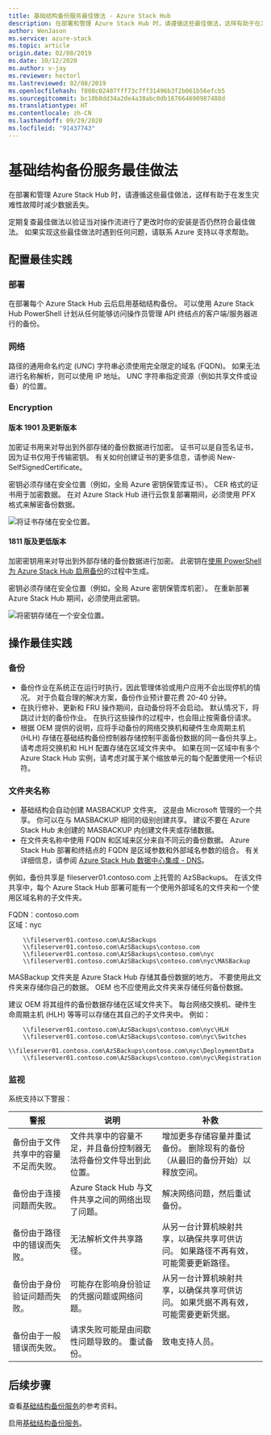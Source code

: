 ```yaml
---
title: 基础结构备份服务最佳做法 - Azure Stack Hub
description: 在部署和管理 Azure Stack Hub 时，请遵循这些最佳做法，这样有助于在发生灾难性故障时减少数据丢失。
author: WenJason
ms.service: azure-stack
ms.topic: article
origin.date: 02/08/2019
ms.date: 10/12/2020
ms.author: v-jay
ms.reviewer: hectorl
ms.lastreviewed: 02/08/2019
ms.openlocfilehash: f808c02407fff73c7ff31496b3f2b061b56efcb5
ms.sourcegitcommit: bc10b8dd34a2de4a38abc0db167664690987488d
ms.translationtype: HT
ms.contentlocale: zh-CN
ms.lasthandoff: 09/29/2020
ms.locfileid: "91437743"
---
```

# <a name="infrastructure-backup-service-best-practices"></a>基础结构备份服务最佳做法

在部署和管理 Azure Stack Hub 时，请遵循这些最佳做法，这样有助于在发生灾难性故障时减少数据丢失。

定期复查最佳做法以验证当对操作流进行了更改时你的安装是否仍然符合最佳做法。 如果实现这些最佳做法时遇到任何问题，请联系 Azure 支持以寻求帮助。

## <a name="configuration-best-practices"></a>配置最佳实践

### <a name="deployment"></a>部署

在部署每个 Azure Stack Hub 云后启用基础结构备份。 可以使用 Azure Stack Hub PowerShell 计划从任何能够访问操作员管理 API 终结点的客户端/服务器进行的备份。

### <a name="networking"></a>网络

路径的通用命名约定 (UNC) 字符串必须使用完全限定的域名 (FQDN)。 如果无法进行名称解析，则可以使用 IP 地址。 UNC 字符串指定资源（例如共享文件或设备）的位置。

### <a name="encryption"></a>Encryption

#### <a name="version-1901-and-newer"></a>版本 1901 及更新版本

加密证书用来对导出到外部存储的备份数据进行加密。 证书可以是自签名证书，因为证书仅用于传输密钥。 有关如何创建证书的更多信息，请参阅 New-SelfSignedCertificate。
  
密钥必须存储在安全位置（例如，全局 Azure 密钥保管库证书）。 CER 格式的证书用于加密数据。 在对 Azure Stack Hub 进行云恢复部署期间，必须使用 PFX 格式来解密备份数据。

![将证书存储在安全位置。](media/azure-stack-backup/azure-stack-backup-encryption-store-cert.png)

#### <a name="1811-and-older"></a>1811 版及更低版本

加密密钥用来对导出到外部存储的备份数据进行加密。 此密钥在[使用 PowerShell 为 Azure Stack Hub 启用备份](azure-stack-backup-enable-backup-powershell.md)的过程中生成。

密钥必须存储在安全位置（例如，全局 Azure 密钥保管库机密）。 在重新部署 Azure Stack Hub 期间，必须使用此密钥。

![将密钥存储在一个安全位置。](media/azure-stack-backup/azure-stack-backup-encryption2.png)

## <a name="operational-best-practices"></a>操作最佳实践

### <a name="backups"></a>备份

 - 备份作业在系统正在运行时执行，因此管理体验或用户应用不会出现停机的情况。 对于负载合理的解决方案，备份作业预计要花费 20-40 分钟。
 - 在执行修补、更新和 FRU 操作期间，自动备份将不会启动。 默认情况下，将跳过计划的备份作业。 在执行这些操作的过程中，也会阻止按需备份请求。    
 - 根据 OEM 提供的说明，应将手动备份的网络交换机和硬件生命周期主机 (HLH) 存储在基础结构备份控制器存储控制平面备份数据的同一备份共享上。 请考虑将交换机和 HLH 配置存储在区域文件夹中。 如果在同一区域中有多个 Azure Stack Hub 实例，请考虑对属于某个缩放单元的每个配置使用一个标识符。

### <a name="folder-names"></a>文件夹名称

 - 基础结构会自动创建 MASBACKUP 文件夹。 这是由 Microsoft 管理的一个共享。 你可以在与 MASBACKUP 相同的级别创建共享。 建议不要在 Azure Stack Hub 未创建的 MASBACKUP 内创建文件夹或存储数据。
 -  在文件夹名称中使用 FQDN 和区域来区分来自不同云的备份数据。 Azure Stack Hub 部署和终结点的 FQDN 是区域参数和外部域名参数的组合。 有关详细信息，请参阅 [Azure Stack Hub 数据中心集成 - DNS](azure-stack-integrate-dns.md)。

例如，备份共享是 fileserver01.contoso.com 上托管的 AzSBackups。 在该文件共享中，每个 Azure Stack Hub 部署可能有一个使用外部域名的文件夹和一个使用区域名称的子文件夹。

FQDN：contoso.com  
区域：nyc

```console
    \\fileserver01.contoso.com\AzSBackups
    \\fileserver01.contoso.com\AzSBackups\contoso.com
    \\fileserver01.contoso.com\AzSBackups\contoso.com\nyc
    \\fileserver01.contoso.com\AzSBackups\contoso.com\nyc\MASBackup
```

MASBackup 文件夹是 Azure Stack Hub 存储其备份数据的地方。 不要使用此文件夹来存储你自己的数据。 OEM 也不应使用此文件夹来存储任何备份数据。

建议 OEM 将其组件的备份数据存储在区域文件夹下。 每台网络交换机、硬件生命周期主机 (HLH) 等等可以存储在其自己的子文件夹中。 例如：

```console
    \\fileserver01.contoso.com\AzSBackups\contoso.com\nyc\HLH
    \\fileserver01.contoso.com\AzSBackups\contoso.com\nyc\Switches
    \\fileserver01.contoso.com\AzSBackups\contoso.com\nyc\DeploymentData
    \\fileserver01.contoso.com\AzSBackups\contoso.com\nyc\Registration
```

### <a name="monitoring"></a>监视

系统支持以下警报：

| 警报                                                   | 说明                                                                                     | 补救                                                                                                                                |
|---------------------------------------------------------|-------------------------------------------------------------------------------------------------|--------------------------------------------------------------------------------------------------------------------------------------------|
| 备份由于文件共享中的容量不足而失败。 | 文件共享中的容量不足，并且备份控制器无法将备份文件导出到此位置。 | 增加更多存储容量并重试备份。 删除现有的备份（从最旧的备份开始）以释放空间。                    |
| 备份由于连接问题而失败。             | Azure Stack Hub 与文件共享之间的网络出现了问题。                          | 解决网络问题，然后重试备份。                                                                                            |
| 备份由于路径中的错误而失败。                | 无法解析文件共享路径。                                                          | 从另一台计算机映射共享，以确保共享可供访问。 如果路径不再有效，可能需要更新路径。       |
| 备份由于身份验证问题而失败。               | 可能存在影响身份验证的凭据问题或网络问题。    | 从另一台计算机映射共享，以确保共享可供访问。 如果凭据不再有效，可能需要更新凭据。 |
| 备份由于一般错误而失败。                    | 请求失败可能是由间歇性问题导致的。 重试备份。                    | 致电支持人员。                                                                                                                               |

## <a name="next-steps"></a>后续步骤

查看[基础结构备份服务](azure-stack-backup-reference.md)的参考资料。

启用[基础结构备份服务](azure-stack-backup-enable-backup-console.md)。

